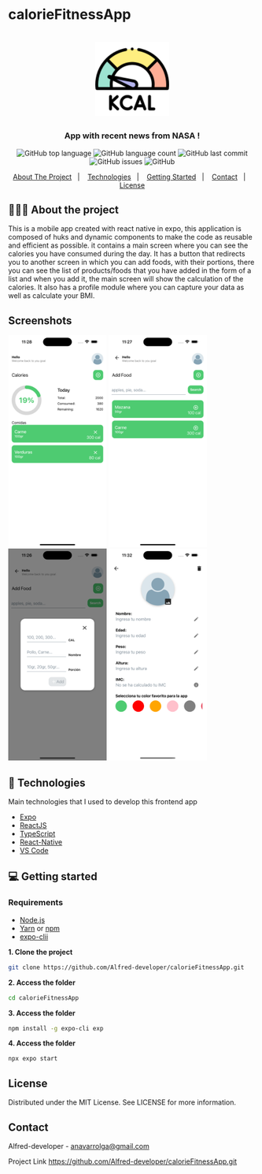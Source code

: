 # calorieFitnessApp
<h1 align="center">
	<img alt="Logo" src="assets/kcal.png" height="150px" width="150px" />
</h1>
<h3 align="center">
  App with recent news from NASA !
</h3>

<p align="center"></p>

<p align="center">
  <img alt="GitHub top language" src="https://img.shields.io/badge/Expo-51.0.9-blue">

  <img alt="GitHub language count" src="https://img.shields.io/badge/React%20Native-0.74.1-blue">

  <img alt="GitHub last commit" src="https://img.shields.io/badge/Last%20Commite-21/01/25-orange">

  <img alt="GitHub issues" src="https://img.shields.io/badge/Issues-0-yellow">

  <img alt="GitHub" src="https://img.shields.io/badge/License-MIT-green">
</p>

<p align="center">
  <a href="#-about-the-project">About The Project</a>&nbsp;&nbsp;&nbsp;|&nbsp;&nbsp;&nbsp;
  <a href="#-technologies">Technologies</a>&nbsp;&nbsp;&nbsp;|&nbsp;&nbsp;&nbsp;
  <a href="#-getting-started">Getting Started</a>&nbsp;&nbsp;&nbsp;|&nbsp;&nbsp;&nbsp;
  <a href="#contact">Contact</a>&nbsp;&nbsp;&nbsp;|&nbsp;&nbsp;&nbsp;
  <a href="#-license">License</a>
</p>

## 👨🏻‍💻 About the project

<p>
This is a mobile app created with react native in expo, this application is composed of huks and dynamic components to make the code as reusable and efficient as possible. it contains a main screen where you can see the calories you have consumed during the day. It has a button that redirects you to another screen in which you can add foods, with their portions, there you can see the list of products/foods that you have added in the form of a list and when you add it, the main screen will show the calculation of the calories.
It also has a profile module where you can capture your data as well as calculate your BMI.
</p>

## Screenshots
<div>
	<img src="assets/screenShots/screen-5.png" height="430px" width="200px" />
	<img src="assets/screenShots/screen-4.png" height="430px" width="200px" />
	<img src="assets/screenShots/screen-3.png" height="430px" width="200px" />
	<img src="assets/screenShots/screen-6.png" height="430px" width="200px" />
</div>

## 🚀 Technologies

Main technologies that I used to develop this frontend app

- [Expo](https://docs.expo.io)
- [ReactJS](https://nodejs.org/en)
- [TypeScript](https://www.typescriptlang.org)
- [React-Native](https://reactnative.dev/docs/getting-started)
- [VS Code](https://code.visualstudio.com)

## 💻 Getting started

### Requirements

- [Node.js](https://nodejs.org/en/)
- [Yarn](https://classic.yarnpkg.com/) or [npm](https://www.npmjs.com/)
- [expo-clii](https://docs.expo.dev/)

**1. Clone the project**
```bash
git clone https://github.com/Alfred-developer/calorieFitnessApp.git
```
**2. Access the folder**
```bash
cd calorieFitnessApp
```
**3. Access the folder**
```bash
npm install -g expo-cli exp
```
**4. Access the folder**
```bash
npx expo start
```

<!-- LICENSE -->
## License

Distributed under the MIT License. See LICENSE for more information.

## Contact

Alfred-developer - anavarrolga@gmail.com


Project Link https://github.com/Alfred-developer/calorieFitnessApp.git
